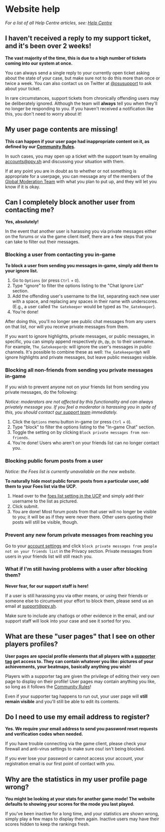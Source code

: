 # Website help

*For a list of all Help Centre articles, see: [Help Centre](/wiki/Help_Centre)*

## I haven't received a reply to my support ticket, and it's been over 2 weeks!

**The vast majority of the time, this is due to a high number of tickets coming into our system at once.**

You can always send a single reply to your currently open ticket asking about the state of your case, but make sure not to do this more than once or twice a week. You can also contact us on Twitter at [@osusupport](https://twitter.com/osusupport) to ask about your ticket.

In rare circumstances, support tickets from chronically offending users may be deliberately ignored. Although the team will **always** tell you when they'll no longer be responding to you. If you haven't received a notification like this, you don't need to worry about it!

## My user page contents are missing!

**This can happen if your user page had inappropriate content on it, as defined by our [Community Rules](/wiki/Rules).**

In such cases, you may open up a ticket with the support team by emailing [accounts@ppy.sh](mailto:accounts@ppy.sh) and discussing your situation with them.

If at any point you are in doubt as to whether or not something is appropriate for a userpage, you can message any of the members of the [Global Moderation Team](/wiki/People/Global_Moderation_Team) with what you plan to put up, and they will let you know if it is okay.

## Can I completely block another user from contacting me?

**Yes, absolutely!**

In the event that another user is harassing you via private messages either on the forums or via the game client itself, there are a few steps that you can take to filter out their messages.

### Blocking a user from contacting you in-game

**To block a user from sending you messages in-game, simply add them to your ignore list.**

1. Go to `Options` (or press `Ctrl` + `O`).
2. Type "ignore" to filter the options listing to the "Chat Ignore List" section.
3. Add the offending user's username to the list, separating each new user with a space, and replacing any spaces in their name with underscores. (E.g., a user called `The Gatekeeper` would be typed as `The_Gatekeeper`).
4. You're done!

After doing this, you'll no longer see public chat messages from any users on that list, nor will you receive private messages from them.

If you want to ignore highlights, private messages, or public messages, in specific, you can simply append respectively `@h`, `@p`, `@c` to their username. For example, `The_Gatekeeper@c` will ignore the user's messages in public channels. It's possible to combine these as well: `The_Gatekeeper@ph` will ignore highlights and private messages, but leave public messages visible.

### Blocking all non-friends from sending you private messages in-game

If you wish to prevent anyone not on your friends list from sending you private messages, do the following:

*Notice: moderators are not affected by this functionality and can always privately message you. If you feel a moderator is harassing you in spite of this, you should contact [our support team](mailto:support@ppy.sh) immediately.*

1. Click the `Options` menu button in-game (or press `Ctrl` + `O`).
2. Type "block" to filter the options listing to the "In-game Chat" section.
3. Toggle the setting on by clicking `Block private messages from non-friends`.
4. You're done! Users who aren't on your friends list can no longer contact you.

### Blocking public forum posts from a user <!-- TODO: this part needs to be rewritten for the current website, "foes" is no longer available on the old one -->

*Notice: the Foes list is currently unavailable on the new website.*

**To naturally hide most public forum posts from a particular user, add them to your Foes list via the UCP.**

1. Head over to the [foes list setting in the UCP](https://osu.ppy.sh/forum/ucp.php?i=zebra&mode=foes) and simply add their username to the list as pictured.
2. Click submit.
3. You are done! Most forum posts from that user will no longer be visible to you; it will be as if they were never there. Other users quoting their posts will still be visible, though.

### Prevent any new forum private messages from reaching you

Go to your [account settings](https://osu.ppy.sh/home/account/edit) and click `block private messages from people not on your friends list` in the Privacy section. Private messages from users in your friends list will still reach you.

### What if I'm still having problems with a user after blocking them?

**Never fear, for our support staff is here!**

If a user is still harassing you via other means, or using their friends or someone else to circumvent your effort to block them, please send us an email at [support@ppy.sh](mailto:support@ppy.sh).

Make sure to include any chatlogs or other evidence in the email, and our support staff will look into your case and see it sorted for you.

## What are these "user pages" that I see on other players profiles?

**User pages are special profile elements that all players with a [supporter tag](https://osu.ppy.sh/home/support) get access to. They can contain whatever you like: pictures of your achievements, your beatmaps, basically anything you wish!**

Players with a supporter tag are given the privilege of editing their very own page to display on their profile! User pages may contain anything you like, so long as it follows the [Community Rules](/wiki/Rules)!

Even if your supporter tag happens to run out, your user page will **still remain visible** and you'll still be able to edit its contents.

## Do I need to use my email address to register?

**Yes. We require your email address to send you password reset requests and verification codes when needed.**

If you have trouble connecting via the game client, please check your firewall and anti-virus settings to make sure osu! isn't being blocked.

If you ever lose your password or cannot access your account, your registration email is our first point of contact with you.

## Why are the statistics in my user profile page wrong?

**You might be looking at your stats for another game mode! The website defaults to showing your scores for the mode you last played.**

If you've been inactive for a long time, and your statistics are shown wrong, simply play a few maps to display them again. Inactive users may have their scores hidden to keep the rankings fresh.
